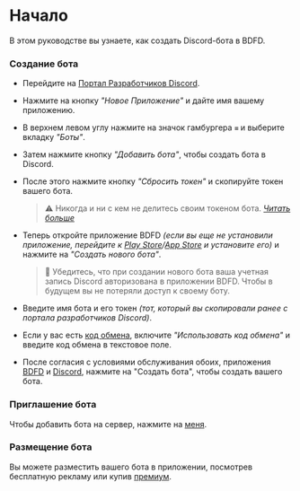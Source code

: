 # Начало
В этом руководстве вы узнаете, как создать Discord-бота в BDFD.

### Создание бота
- Перейдите на [Портал Разработчиков Discord](https://discord.com/developers/applications).
- Нажмите на кнопку *"Новое Приложение"* и дайте имя вашему приложению.
- В верхнем левом углу нажмите на значок гамбургера `≡` и выберите вкладку *"Боты"*.
- Затем нажмите кнопку *"Добавить бота"*, чтобы создать бота в Discord.
- После этого нажмите кнопку *"Сбросить токен"* и скопируйте токен вашего бота.

   > ⚠️ Никогда и ни с кем не делитесь своим токеном бота. *[Читать больше](../resources/security.md#sharing-tokens)*
- Теперь откройте приложение BDFD *(если вы еще не установили приложение, перейдите к [Play Store](https://play.google.com/store/apps/details?id=com.jakubtomana.discordbotdesinger)/[App Store](https://apps.apple.com/app/bot-designer-for-discord/id1495536477) и установите его)* и нажмите на *"Создать нового бота"*.
   > 📝 Убедитесь, что при создании нового бота ваша учетная запись Discord авторизована в приложении BDFD. Чтобы в будущем вы не потеряли доступ к своему боту.
- Введите имя бота и его токен *(тот, который вы скопировали ранее с портала разработчиков Discord)*.
- Если у вас есть [код обмена](./sharecode.md), включите *"Использовать код обмена"* и введите код обмена в текстовое поле.
- После согласия с условиями обслуживания обоих, приложения [BDFD](https://botdesignerdiscord.com/tos) и [Discord](https://discord.com/terms), нажмите на "Создать бота", чтобы создать вашего бота. 

### Приглашение бота
Чтобы добавить бота на сервер, нажмите на [меня](./slashCommands.md#inviting-the-bot).

### Размещение бота
Вы можете разместить вашего бота в приложении, посмотрев бесплатную рекламу или купив [премиум](../premium/introduction.md).
